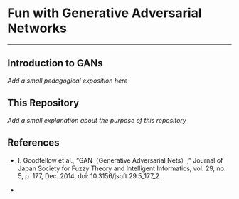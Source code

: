 # **Fun with Generative Adversarial Networks**
---------------------

## **Introduction to GANs**
_Add a small pedagogical exposition here_

## **This Repository**
_Add a small explanation about the purpose of this repository_

## **References**
* I. Goodfellow et al., “GAN（Generative Adversarial Nets）,” Journal of Japan Society for Fuzzy Theory and Intelligent Informatics, vol. 29, no. 5, p. 177, Dec. 2014, doi: 10.3156/jsoft.29.5_177_2.

* 


